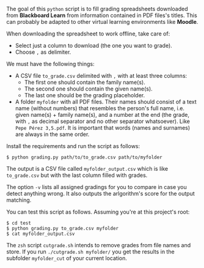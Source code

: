 The goal of this `python` script is to fill grading spreadsheets downloaded from **Blackboard Learn** from information contained in PDF files's titles. This can probably be adapted to other virtual learning environments like **Moodle**.

When downloading the spreadsheet to work offline, take care of:
- Select just a column to download (the one you want to grade).
- Choose `,` as delimiter.

We must have the following things:

- A CSV file `to_grade.csv` delimited with `,` with at least three columns: 
  * The first one should contain the family name(s).
  * The second one should contain the given name(s). 
  * The last one should be the grading placeholder.
- A folder `myfolder` with all PDF files. Their names should consist of a text name (without numbers) that resembles the person's full name, i.e. given name(s) + family name(s), and a number at the end (the grade, with `,` as decimal separator and no other separator whatsoever). Like `Pepe Pérez 3,5.pdf`. It is important that words (names and surnames) are always in the same order.

Install the requirements and run the script as follows:

```
$ python grading.py path/to/to_grade.csv path/to/myfolder
```

The output is a CSV file called `myfolder_output.csv` which is like `to_grade.csv` but with the last column filled with grades.

The option `-v` lists all assigned gradings for you to compare in case you detect anything wrong. It also outputs the arlgorithm's score for the output matching.

You can test this script as follows. Assuming you're at this project's root:

```
$ cd test
$ python grading.py to_grade.csv myfolder
$ cat myfolder_output.csv
```

The `zsh` script `cutgrade.sh` intends to remove grades from file names and store. If you run `./cutgrade.sh myfolder/` you get the results in the subfolder `myfolder_cut` of your current location.
